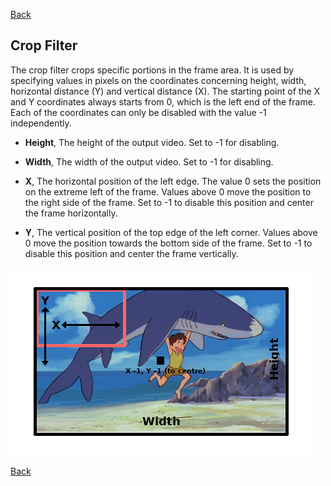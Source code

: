 [Back](Videomass2/videomass2_use.md)

## Crop Filter

The crop filter crops specific portions in the frame area. It is used by specifying values in pixels on the coordinates concerning height, width, horizontal distance (Y) and vertical distance (X). The starting point of the X and Y coordinates always starts from 0, which is the left end of the frame. Each of the coordinates can only be disabled with the value -1 independently.

- **Height**, The height of the output video. Set to -1 for disabling.

- **Width**, The width of the output video. Set to -1 for disabling.

- **X**, The horizontal position of the left edge. The value 0 sets the position on the extreme left of the frame. Values above 0 move the position to the right side of the frame. Set to -1 to disable this position and center the frame horizontally.

- **Y**, The vertical position of the top edge of the left corner. Values above 0 move the position towards the bottom side of the frame. Set to -1 to disable this position and center the frame vertically.

![Image](/images/crop.png)

[Back](Videomass/videomass2_use.md)
